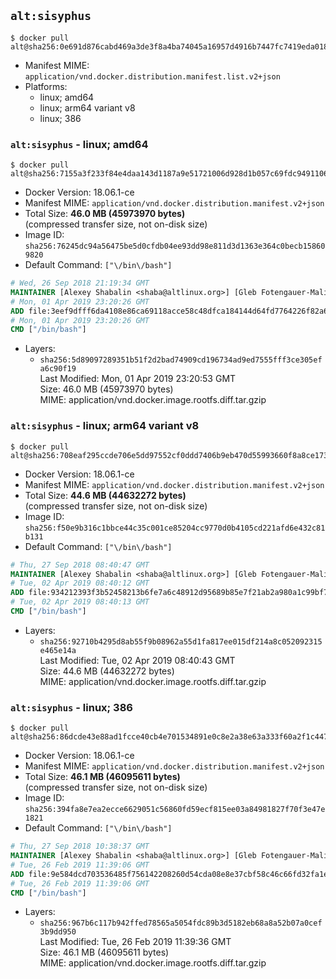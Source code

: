 ## `alt:sisyphus`

```console
$ docker pull alt@sha256:0e691d876cabd469a3de3f8a4ba74045a16957d4916b7447fc7419eda018b6c2
```

-	Manifest MIME: `application/vnd.docker.distribution.manifest.list.v2+json`
-	Platforms:
	-	linux; amd64
	-	linux; arm64 variant v8
	-	linux; 386

### `alt:sisyphus` - linux; amd64

```console
$ docker pull alt@sha256:7155a3f233f84e4daa143d1187a9e51721006d928d1b057c69fdc94911065766
```

-	Docker Version: 18.06.1-ce
-	Manifest MIME: `application/vnd.docker.distribution.manifest.v2+json`
-	Total Size: **46.0 MB (45973970 bytes)**  
	(compressed transfer size, not on-disk size)
-	Image ID: `sha256:76245dc94a56475be5d0cfdb04ee93dd98e811d3d1363e364c0becb158609820`
-	Default Command: `["\/bin\/bash"]`

```dockerfile
# Wed, 26 Sep 2018 21:19:34 GMT
MAINTAINER [Alexey Shabalin <shaba@altlinux.org>] [Gleb Fotengauer-Malinovskiy <glebfm@altlinux.org>] [Mikhail Gordeev <obirvalger@altlinux.org]
# Mon, 01 Apr 2019 23:20:26 GMT
ADD file:3eef9dfff6da4108e86ca69118acce58c48dfca184144d64fd7764226f82a686 in / 
# Mon, 01 Apr 2019 23:20:26 GMT
CMD ["/bin/bash"]
```

-	Layers:
	-	`sha256:5d89097289351b51f2d2bad74909cd196734ad9ed7555fff3ce305efa6c90f19`  
		Last Modified: Mon, 01 Apr 2019 23:20:53 GMT  
		Size: 46.0 MB (45973970 bytes)  
		MIME: application/vnd.docker.image.rootfs.diff.tar.gzip

### `alt:sisyphus` - linux; arm64 variant v8

```console
$ docker pull alt@sha256:708eaf295ccde706e5dd97552cf0ddd7406b9eb470d55993660f8a8ce173be9f
```

-	Docker Version: 18.06.1-ce
-	Manifest MIME: `application/vnd.docker.distribution.manifest.v2+json`
-	Total Size: **44.6 MB (44632272 bytes)**  
	(compressed transfer size, not on-disk size)
-	Image ID: `sha256:f50e9b316c1bbce44c35c001ce85204cc9770d0b4105cd221afd6e432c81b131`
-	Default Command: `["\/bin\/bash"]`

```dockerfile
# Thu, 27 Sep 2018 08:40:47 GMT
MAINTAINER [Alexey Shabalin <shaba@altlinux.org>] [Gleb Fotengauer-Malinovskiy <glebfm@altlinux.org>] [Mikhail Gordeev <obirvalger@altlinux.org]
# Tue, 02 Apr 2019 08:40:12 GMT
ADD file:934212393f3b52458213b6fe7a6c48912d95689b85e7f21ab2a980a1c99bf771 in / 
# Tue, 02 Apr 2019 08:40:13 GMT
CMD ["/bin/bash"]
```

-	Layers:
	-	`sha256:92710b4295d8ab55f9b08962a55d1fa817ee015df214a8c052092315e465e14a`  
		Last Modified: Tue, 02 Apr 2019 08:40:43 GMT  
		Size: 44.6 MB (44632272 bytes)  
		MIME: application/vnd.docker.image.rootfs.diff.tar.gzip

### `alt:sisyphus` - linux; 386

```console
$ docker pull alt@sha256:86dcde43e88ad1fcce40cb4e701534891e0c8e2a38e63a333f60a2f1c4471ae1
```

-	Docker Version: 18.06.1-ce
-	Manifest MIME: `application/vnd.docker.distribution.manifest.v2+json`
-	Total Size: **46.1 MB (46095611 bytes)**  
	(compressed transfer size, not on-disk size)
-	Image ID: `sha256:394fa8e7ea2ecce6629051c56860fd59ecf815ee03a84981827f70f3e47e1821`
-	Default Command: `["\/bin\/bash"]`

```dockerfile
# Thu, 27 Sep 2018 10:38:37 GMT
MAINTAINER [Alexey Shabalin <shaba@altlinux.org>] [Gleb Fotengauer-Malinovskiy <glebfm@altlinux.org>] [Mikhail Gordeev <obirvalger@altlinux.org]
# Tue, 26 Feb 2019 11:39:06 GMT
ADD file:9e584dcd703536485f756142208260d54cda08e8e37cbf58c46c66fd32fa1e6a in / 
# Tue, 26 Feb 2019 11:39:06 GMT
CMD ["/bin/bash"]
```

-	Layers:
	-	`sha256:967b6c117b942ffed78565a5054fdc89b3d5182eb68a8a52b07a0cef3b9dd950`  
		Last Modified: Tue, 26 Feb 2019 11:39:36 GMT  
		Size: 46.1 MB (46095611 bytes)  
		MIME: application/vnd.docker.image.rootfs.diff.tar.gzip
